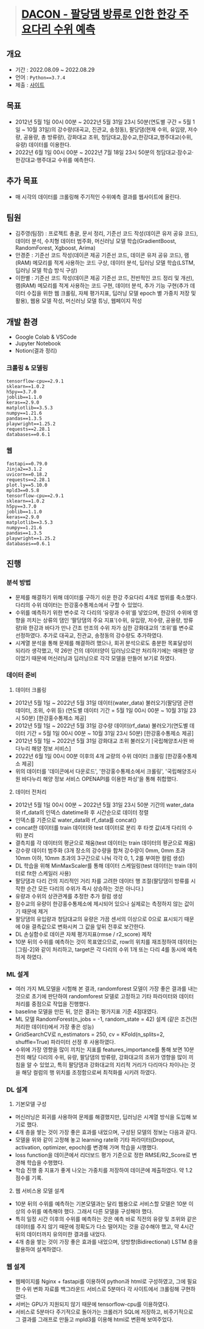 > # [DACON - 팔당댐 방류로 인한 한강 주요다리 수위 예측](https://dacon.io/competitions/official/235949/overview/description)

## 개요
- 기간 : 2022.08.09 ~ 2022.08.29
- 언어 : `Python==3.7.4`
- 제출 : [사이트](https://dacon.io/competitions/official/235949/overview/description)

## 목표
- 2012년 5월 1일 00시 00분 ~ 2022년 5월 31일 23시 50분(연도별 구간 = 5월 1일 ~ 10월 31일)의 강수량(대곡교, 진관교, 송정동), 팔당댐(현재 수위, 유입량, 저수량, 공용량, 총 방류량), 강화대교 조위, 청담대교,잠수교,한강대교,행주대교(수위, 유량) 데이터를 이용한다.
- 2022년 6월 1일 00시 00분 ~ 2022년 7월 18일 23시 50분의 청담대교·잠수교·한강대교·행주대교 수위를 예측한다.

## 추가 목표
- 매 시각의 데이터를 크롤링해 주기적인 수위예측 결과를 웹사이트에 올린다.

## 팀원
- 김주영(팀장) : 프로젝트 총괄, 문서 정리, 기준선 코드 작성(데이콘 유저 공유 코드), 데이터 분석, 수치형 데이터 범주화, 머신러닝 모델 학습(GradientBoost, RandomForest, Xgboost, Arima)
- 안경준 : 기준선 코드 작성(데이콘 제공 기준선 코드, 데이콘 유저 공유 코드), 램(RAM) 메모리를 적게 사용하는 코드 구상, 데이터 분석, 딥러닝 모델 학습(LSTM, 딥러닝 모델 학습 방식 구상)
- 이한별 : 기준선 코드 작성(데이콘 제공 기준선 코드, 전반적인 코드 정리 및 개선), 램(RAM) 메모리를 적게 사용하는 코드 구현, 데이터 분석, 추가 기능 구현(추가 데이터 수집을 위한 웹 크롤링, 자체 평가지표, 딥러닝 모델 epoch 별 가중치 저장 및 활용), 웹용 모델 작성, 머신러닝 모델 튜닝, 웹페이지 작성

## 개발 환경
- Google Colab & VSCode
- Jupyter Notebook
- Notion(결과 정리)

### 크롤링 & 모델링
```
tensorflow-cpu==2.9.1
sklearn==1.0.2
h5py==3.7.0
joblib==1.1.0
keras==2.9.0
matplotlib==3.5.3
numpy==1.21.6
pandas==1.3.5
playwright==1.25.2
requests==2.28.1
databases==0.6.1
```

### 웹
```
fastapi==0.79.0
Jinja2==3.1.2
uvicorn==0.18.2
requests==2.28.1
plot.ly==5.10.0
mpld3==0.5.8
tensorflow-cpu==2.9.1
sklearn==1.0.2
h5py==3.7.0
joblib==1.1.0
keras==2.9.0
matplotlib==3.5.3
numpy==1.21.6
pandas==1.3.5
playwright==1.25.2
databases==0.6.1
```

## 진행

### 분석 방법
- 문제를 해결하기 위해 데이터를 구하기 쉬운 한강 주요다리 4개로 범위를 축소했다. 다리의 수위 데이터는 한강홍수통제소에서 구할 수 있었다.
- 수위를 예측하기 위한 변수로 각 다리의 ‘유량과 수위’를 넣었으며, 한강의 수위에 영향을 끼치는 상류의 댐인 ‘팔당댐의 주요 지표’(수위, 유입량, 저수량, 공용량, 방류량)와 한강과 바다가 만나 간조 만조의 수위 차가 심한 강화대교의 ‘조위’를 변수로 선정하였다. 추가로 대곡교, 진관교, 송정동의 강수량도 추가하였다.
- 시계열 분석을 통해 문제를 해결하려 했으나, 회귀 분석으로도 충분한 목표달성이 되리라 생각했고, 약 26만 건의 데이터양이 딥러닝으로만 처리하기에는 애매한 양이었기 때문에 머신러닝과 딥러닝으로 각각 모델을 만들어 보기로 하였다.

### 데이터 준비
1. 데이터 크롤링
- 2012년 5월 1일 ~ 2022년 5월 31일 데이터(water_data) 불러오기(팔당댐 관련 데이터, 조위, 수위 등) (연도별 데이터 기간 = 5월 1일 00시 00분 ~ 10월 31일 23시 50분) [한강홍수통제소 제공]
- 2012년 5월 1일 ~ 2022년 5월 31일 강수량 데이터(rf_data) 불러오기(연도별 데이터 기간 = 5월 1일 00시 00분 ~ 10월 31일 23시 50분) [한강홍수통제소 제공]
- 2012년 5월 1일 ~ 2022년 5월 31일 강화대교 조위 불러오기 [국립해양조사원 바다누리 해양 정보 서비스]
- 2022년 6월 1일 00시 00분 이후의 4개 교량의 수위 데이터 크롤링 [한강홍수통제소 제공]
- 위의 데이터를 '데이콘에서 다운로드', '한강홍수통제소에서 크롤링', '국립해양조사원 바다누리 해양 정보 서비스 OPENAPI를 이용한 파싱'을 통해 취합했다.

2. 데이터 전처리
- 2012년 5월 1일 00시 00분 ~ 2022년 5월 31일 23시 50분 기간의 water_data와 rf_data의 인덱스 datetime화 후 시간순으로 데이터 정렬
- 인덱스를 기준으로 water_data와 rf_data를 concat()
- concat한 데이터를 train 데이터와 test 데이터로 분리 후 타겟 값(4개 다리의 수위) 분리
- 결측치를 각 데이터의 평균으로 채움(test 데이터는 train 데이터의 평균으로 채움)
- 강수량 데이터 범주화 (3개 장소의 강수량을 합쳐 강수량이 0mm, 0mm 초과 10mm 이하, 10mm 초과의 3구간으로 나눠 각각 0, 1, 2를 부여한 컬럼 생성)
- DL 학습을 위해 MinMaxScaler를 통해 데이터 스케일링(test 데이터는 train 데이터로 fit한 스케일러 사용)
- 팔당댐과 다리 간의 지리적인 거리 차를 고려한 데이터 행 조절(팔당댐이 방류를 시작한 순간 모든 다리의 수위가 즉시 상승하는 것은 아니다.)
- 유량과 수위의 상관관계를 추정한 추가 컬럼 생성
- 잠수교의 유량이 한강홍수통제소에 제시되어 있으나 실제로는 측정하지 않는 값이기 때문에 제거
- 팔당댐의 유입량과 청담대교의 유량은 가끔 센서의 이상으로 0으로 표시되기 때문에 0을 결측값으로 변화시켜 그 값을 앞뒤 전후로 보간한다.
- DL 손실함수로 데이콘 자체 평가지표(rmse / r2_score) 제작
- 10분 뒤의 수위를 예측하는 것이 목표였으므로, row의 위치를 재조정하여 데이터는 [그림-2]와 같이 처리하고, target은 각 다리의 수위 1개 또는 다리 4를 동시에 예측하게 하였다.

### ML 설계
- 여러 가지 ML모델을 시험해 본 결과, randomforest 모델이 가장 좋은 결과를 내는 것으로 초기에 판단하여 randomforest 모델로 고정하고 기타 파라미터와 데이터 처리를 중점으로 작업을 진행했다.
- baseline 모델을 만든 뒤, 얻은 결과는 평가지표 기준 4점대였다.
- ML 모델 RandomForest(n_jobs = -1, random_state = 42) 설계 (같은 조건(전처리한 데이터)에서 가장 좋은 성능)
- GridSearchCV로 n_estimators = 250, cv = KFold(n_splits=2, shuffle=True) 파라미터 선정 후 사용하였다.
- 수위에 가장 영향을 많이 끼치는 지표를 features_importance를 통해 보면 10분 전의 해당 다리의 수위, 유량, 팔당댐의 방류량, 강화대교의 조위가 영향을 많이 끼침을 알 수 있었고, 특히 팔당댐과 강화대교의 지리적 거리가 다리마다 차이나는 것을 해당 컬럼의 행 위치를 조정함으로써 최적화를 시키려 하였다.

### DL 설계
1. 기본모델 구성
- 머신러닝은 회귀를 사용하여 문제를 해결했지만, 딥러닝은 시계열 방식을 도입해 보기로 했다.
- 4개 층을 쌓는 것이 가장 좋은 효과를 내었으며, 구성된 모델의 정보는 다음과 같다.
- 모델을 위와 같이 고정해 놓고 learning rate와 기타 파라미터(Dropout, activation, optimizer, epoch)를 변경해 가며 학습을 시행했다.
- loss function을 데이콘에서 리더보드 평가 기준으로 정한 RMSE/R2_Score로 변경해 학습을 수행했다.
- 학습 진행 중 지표가 좋게 나오는 가중치를 저장하여 데이콘에 제출하였다. 약 1.2 점수를 기록.

2. 웹 서비스용 모델 설계
- 10분 뒤의 수위를 예측하는 기본모델과는 달리 웹용으로 서비스할 모델은 10분 이상의 수위를 예측해야 했다. 그래서 다른 모델을 구성해야 했다.
- 특히 일정 시간 이후의 수위를 예측하는 것은 예측 바로 직전의 유량 및 조위와 같은 데이터를 주지 않기 때문에 정확도가 다소 떨어지는 것을 감수해야 했고, 약 4시간 뒤의 데이터까지 유의미한 결과를 내었다.
- 4개 층을 쌓는 것이 가장 좋은 효과를 내었으며, 양방향(Bidirectional) LSTM 층을 활용하여 설계하였다.

### 웹 설계
- 웹페이지를 Nginx + fastapi를 이용하여 python과 html로 구성하였고, 그에 필요한 수위 변화 자료를 백그라운드 서비스로 5분마다 각 사이트에서 크롤링해 구현하였다.
- 서버는 GPU가 지원되지 않기 때문에 tensorflow-cpu를 이용하였다.
- 서비스로 5분마다 주기적으로 돌아가는 크롤러가 SQL에 저장하고, 비주기적으로 그 결과를 그래프로 만들고 mpld3를 이용해 html로 변환해 보여주었다.


